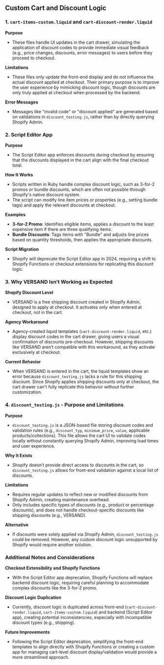 
## Custom Cart and Discount Logic

### 1. `cart-items-custom.liquid` and `cart-discount-render.liquid`

**Purpose**  
- These files handle UI updates in the cart drawer, simulating the application of discount codes to provide immediate visual feedback (e.g., price changes, discounts, error messages) to users before they proceed to checkout.

**Limitations**  
- These files only update the front-end display and do not influence the actual discount applied at checkout. Their primary purpose is to improve the user experience by mimicking discount logic, though discounts are only truly applied at checkout when processed by the backend.

**Error Messages**  
- Messages like "invalid code" or "discount applied" are generated based on validations in `discount_testing.js`, rather than by directly querying Shopify Admin.

### 2. Script Editor App

**Purpose**  
- The Script Editor app enforces discounts during checkout by ensuring that the discounts displayed in the cart align with the final checkout total.

**How It Works**  
- Scripts written in Ruby handle complex discount logic, such as 3-for-2 promos or bundle discounts, which are often not possible through Shopify's native discount system.
- The script can modify line item prices or properties (e.g., setting bundle tags) and apply the relevant discounts at checkout.

**Examples**  
  - **3-for-2 Promo**: Identifies eligible items, applies a discount to the least expensive item if there are three qualifying items.
  - **Bundle Discounts**: Tags items with "Bundle" and adjusts line prices based on quantity thresholds, then applies the appropriate discounts.

**Script Migration**  
- Shopify will deprecate the Script Editor app in 2024, requiring a shift to Shopify Functions or checkout extensions for replicating this discount logic.

### 3. Why VERSAND Isn’t Working as Expected

**Shopify Discount Level**  
- VERSAND is a free shipping discount created in Shopify Admin, designed to apply at checkout. It activates only when entered at checkout, not in the cart.

**Agency Workaround**  
- Agency-created liquid templates (`cart-discount-render.liquid`, etc.) display discount codes in the cart drawer, giving users a visual confirmation of discounts pre-checkout. However, shipping discounts like VERSAND aren’t compatible with this workaround, as they activate exclusively at checkout.

**Current Behavior**  
- When VERSAND is entered in the cart, the liquid templates show an error because `discount_testing.js` lacks a rule for this shipping discount. Since Shopify applies shipping discounts only at checkout, the cart drawer can't fully replicate this behavior without further customization.

### 4. `discount_testing.js` - Purpose and Limitations

**Purpose**  
- `discount_testing.js` is a JSON-based file storing discount codes and validation rules (e.g., `discount_typ`, `minimum_price`, `value`, applicable products/collections). This file allows the cart UI to validate codes locally without constantly querying Shopify Admin, improving load times and user experience.

**Why It Exists**  
- Shopify doesn’t provide direct access to discounts in the cart, so `discount_testing.js` allows for front-end validation against a local list of discounts.

**Limitations**  
- Requires regular updates to reflect new or modified discounts from Shopify Admin, creating maintenance overhead.
- Only includes specific types of discounts (e.g., product or percentage discounts), and does not handle checkout-specific discounts like shipping discounts (e.g., VERSAND).

**Alternative**  
- If discounts were solely applied via Shopify Admin, `discount_testing.js` could be removed. However, any custom discount logic unsupported by Shopify would require another solution.

### Additional Notes and Considerations

**Checkout Extensibility and Shopify Functions**  
- With the Script Editor app deprecation, Shopify Functions will replace backend discount logic, requiring careful planning to accommodate complex discounts like the 3-for-2 promo.

**Discount Logic Duplication**  
- Currently, discount logic is duplicated across front-end (`cart-discount-render.liquid`, `cart-items-custom.liquid`) and backend (Script Editor app), creating potential inconsistencies, especially with incompatible discount types (e.g., shipping).

**Future Improvements**  
- Following the Script Editor deprecation, simplifying the front-end templates to align directly with Shopify Functions or creating a custom app for managing cart-level discount display/validation would provide a more streamlined approach.
